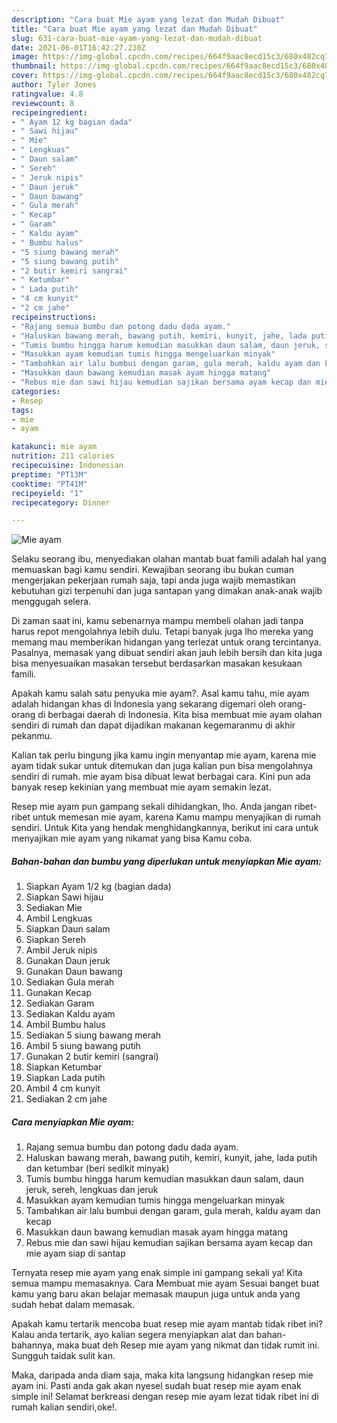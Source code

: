 ```yaml
---
description: "Cara buat Mie ayam yang lezat dan Mudah Dibuat"
title: "Cara buat Mie ayam yang lezat dan Mudah Dibuat"
slug: 631-cara-buat-mie-ayam-yang-lezat-dan-mudah-dibuat
date: 2021-06-01T16:42:27.230Z
image: https://img-global.cpcdn.com/recipes/664f9aac8ecd15c3/680x482cq70/mie-ayam-foto-resep-utama.jpg
thumbnail: https://img-global.cpcdn.com/recipes/664f9aac8ecd15c3/680x482cq70/mie-ayam-foto-resep-utama.jpg
cover: https://img-global.cpcdn.com/recipes/664f9aac8ecd15c3/680x482cq70/mie-ayam-foto-resep-utama.jpg
author: Tyler Jones
ratingvalue: 4.8
reviewcount: 8
recipeingredient:
- " Ayam 12 kg bagian dada"
- " Sawi hijau"
- " Mie"
- " Lengkuas"
- " Daun salam"
- " Sereh"
- " Jeruk nipis"
- " Daun jeruk"
- " Daun bawang"
- " Gula merah"
- " Kecap"
- " Garam"
- " Kaldu ayam"
- " Bumbu halus"
- "5 siung bawang merah"
- "5 siung bawang putih"
- "2 butir kemiri sangrai"
- " Ketumbar"
- " Lada putih"
- "4 cm kunyit"
- "2 cm jahe"
recipeinstructions:
- "Rajang semua bumbu dan potong dadu dada ayam."
- "Haluskan bawang merah, bawang putih, kemiri, kunyit, jahe, lada putih dan ketumbar (beri sedikit minyak)"
- "Tumis bumbu hingga harum kemudian masukkan daun salam, daun jeruk, sereh, lengkuas dan jeruk"
- "Masukkan ayam kemudian tumis hingga mengeluarkan minyak"
- "Tambahkan air lalu bumbui dengan garam, gula merah, kaldu ayam dan kecap"
- "Masukkan daun bawang kemudian masak ayam hingga matang"
- "Rebus mie dan sawi hijau kemudian sajikan bersama ayam kecap dan mie ayam siap di santap"
categories:
- Resep
tags:
- mie
- ayam

katakunci: mie ayam 
nutrition: 211 calories
recipecuisine: Indonesian
preptime: "PT13M"
cooktime: "PT41M"
recipeyield: "1"
recipecategory: Dinner

---
```



![Mie ayam](https://img-global.cpcdn.com/recipes/664f9aac8ecd15c3/680x482cq70/mie-ayam-foto-resep-utama.jpg)

Selaku seorang ibu, menyediakan olahan mantab buat famili adalah hal yang memuaskan bagi kamu sendiri. Kewajiban seorang ibu bukan cuman mengerjakan pekerjaan rumah saja, tapi anda juga wajib memastikan kebutuhan gizi terpenuhi dan juga santapan yang dimakan anak-anak wajib menggugah selera.

Di zaman  saat ini, kamu sebenarnya mampu membeli olahan jadi tanpa harus repot mengolahnya lebih dulu. Tetapi banyak juga lho mereka yang memang mau memberikan hidangan yang terlezat untuk orang tercintanya. Pasalnya, memasak yang dibuat sendiri akan jauh lebih bersih dan kita juga bisa menyesuaikan masakan tersebut berdasarkan masakan kesukaan famili. 



Apakah kamu salah satu penyuka mie ayam?. Asal kamu tahu, mie ayam adalah hidangan khas di Indonesia yang sekarang digemari oleh orang-orang di berbagai daerah di Indonesia. Kita bisa membuat mie ayam olahan sendiri di rumah dan dapat dijadikan makanan kegemaranmu di akhir pekanmu.

Kalian tak perlu bingung jika kamu ingin menyantap mie ayam, karena mie ayam tidak sukar untuk ditemukan dan juga kalian pun bisa mengolahnya sendiri di rumah. mie ayam bisa dibuat lewat berbagai cara. Kini pun ada banyak resep kekinian yang membuat mie ayam semakin lezat.

Resep mie ayam pun gampang sekali dihidangkan, lho. Anda jangan ribet-ribet untuk memesan mie ayam, karena Kamu mampu menyajikan di rumah sendiri. Untuk Kita yang hendak menghidangkannya, berikut ini cara untuk menyajikan mie ayam yang nikamat yang bisa Kamu coba.

<!--inarticleads1-->

##### Bahan-bahan dan bumbu yang diperlukan untuk menyiapkan Mie ayam:

1. Siapkan  Ayam 1/2 kg (bagian dada)
1. Siapkan  Sawi hijau
1. Sediakan  Mie
1. Ambil  Lengkuas
1. Siapkan  Daun salam
1. Siapkan  Sereh
1. Ambil  Jeruk nipis
1. Gunakan  Daun jeruk
1. Gunakan  Daun bawang
1. Sediakan  Gula merah
1. Gunakan  Kecap
1. Sediakan  Garam
1. Sediakan  Kaldu ayam
1. Ambil  Bumbu halus
1. Sediakan 5 siung bawang merah
1. Ambil 5 siung bawang putih
1. Gunakan 2 butir kemiri (sangrai)
1. Siapkan  Ketumbar
1. Siapkan  Lada putih
1. Ambil 4 cm kunyit
1. Sediakan 2 cm jahe




<!--inarticleads2-->

##### Cara menyiapkan Mie ayam:

1. Rajang semua bumbu dan potong dadu dada ayam.
1. Haluskan bawang merah, bawang putih, kemiri, kunyit, jahe, lada putih dan ketumbar (beri sedikit minyak)
1. Tumis bumbu hingga harum kemudian masukkan daun salam, daun jeruk, sereh, lengkuas dan jeruk
1. Masukkan ayam kemudian tumis hingga mengeluarkan minyak
1. Tambahkan air lalu bumbui dengan garam, gula merah, kaldu ayam dan kecap
1. Masukkan daun bawang kemudian masak ayam hingga matang
1. Rebus mie dan sawi hijau kemudian sajikan bersama ayam kecap dan mie ayam siap di santap




Ternyata resep mie ayam yang enak simple ini gampang sekali ya! Kita semua mampu memasaknya. Cara Membuat mie ayam Sesuai banget buat kamu yang baru akan belajar memasak maupun juga untuk anda yang sudah hebat dalam memasak.

Apakah kamu tertarik mencoba buat resep mie ayam mantab tidak ribet ini? Kalau anda tertarik, ayo kalian segera menyiapkan alat dan bahan-bahannya, maka buat deh Resep mie ayam yang nikmat dan tidak rumit ini. Sungguh taidak sulit kan. 

Maka, daripada anda diam saja, maka kita langsung hidangkan resep mie ayam ini. Pasti anda gak akan nyesel sudah buat resep mie ayam enak simple ini! Selamat berkreasi dengan resep mie ayam lezat tidak ribet ini di rumah kalian sendiri,oke!.

